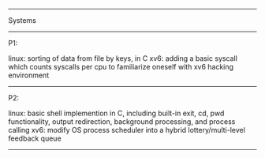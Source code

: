********
Systems
********
P1:
  
  linux: sorting of data from file by keys, in C
  xv6: adding a basic syscall which counts syscalls per cpu to familiarize oneself with xv6 hacking environment

********
P2: 

  linux: basic shell implemention in C, including built-in exit, cd, pwd functionality, output redirection, background
         processing, and process calling
  xv6: modify OS process scheduler into a hybrid lottery/multi-level feedback queue

********
